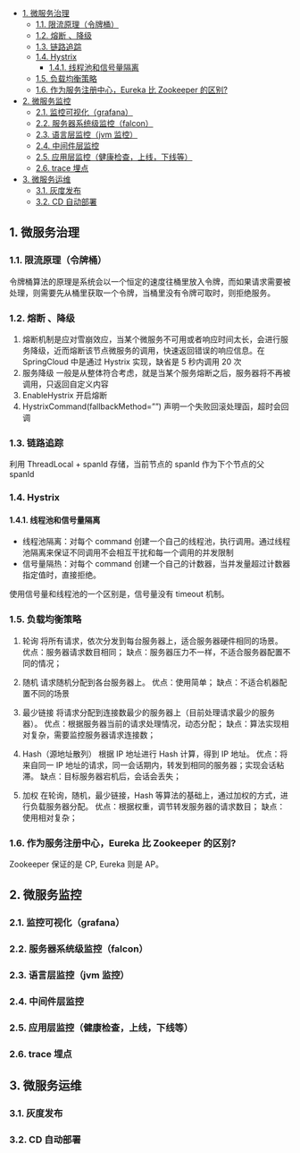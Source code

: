 <!-- @import "[TOC]" {cmd="toc" depthFrom=1 depthTo=6 orderedList=false} -->

<!-- code_chunk_output -->

- [1. 微服务治理](#1-微服务治理)
  - [1.1. 限流原理（令牌桶）](#11-限流原理令牌桶)
  - [1.2. 熔断 、降级](#12-熔断-降级)
  - [1.3. 链路追踪](#13-链路追踪)
  - [1.4. Hystrix](#14-hystrix)
    - [1.4.1. 线程池和信号量隔离](#141-线程池和信号量隔离)
  - [1.5. 负载均衡策略](#15-负载均衡策略)
  - [1.6. 作为服务注册中心，Eureka 比 Zookeeper 的区别?](#16-作为服务注册中心eureka-比-zookeeper-的区别)
- [2. 微服务监控](#2-微服务监控)
  - [2.1. 监控可视化（grafana）](#21-监控可视化grafana)
  - [2.2. 服务器系统级监控（falcon）](#22-服务器系统级监控falcon)
  - [2.3. 语言层监控（jvm 监控）](#23-语言层监控jvm-监控)
  - [2.4. 中间件层监控](#24-中间件层监控)
  - [2.5. 应用层监控（健康检查，上线，下线等）](#25-应用层监控健康检查上线下线等)
  - [2.6. trace 埋点](#26-trace-埋点)
- [3. 微服务运维](#3-微服务运维)
  - [3.1. 灰度发布](#31-灰度发布)
  - [3.2. CD 自动部署](#32-cd-自动部署)

<!-- /code_chunk_output -->

## 1. 微服务治理

### 1.1. 限流原理（令牌桶）

令牌桶算法的原理是系统会以一个恒定的速度往桶里放入令牌，而如果请求需要被处理，则需要先从桶里获取一个令牌，当桶里没有令牌可取时，则拒绝服务。

### 1.2. 熔断 、降级

1. 熔断机制是应对雪崩效应，当某个微服务不可用或者响应时间太长，会进行服务降级，近而熔断该节点微服务的调用，快速返回错误的响应信息。在 SpringCloud 中是通过 Hystrix 实现，缺省是 5 秒内调用 20 次
2. 服务降级 一般是从整体符合考虑，就是当某个服务熔断之后，服务器将不再被调用，只返回自定义内容
3. EnableHystrix 开启熔断
4. HystrixCommand(fallbackMethod=””) 声明一个失败回滚处理函，超时会回调

### 1.3. 链路追踪

利用 ThreadLocal + spanId 存储，当前节点的 spanId 作为下个节点的父 spanId

### 1.4. Hystrix

#### 1.4.1. 线程池和信号量隔离

- 线程池隔离：对每个 command 创建一个自己的线程池，执行调用。通过线程池隔离来保证不同调用不会相互干扰和每一个调用的并发限制
- 信号量隔热：对每个 command 创建一个自己的计数器，当并发量超过计数器指定值时，直接拒绝。

使用信号量和线程池的一个区别是，信号量没有 timeout 机制。

### 1.5. 负载均衡策略

1. 轮询
   将所有请求，依次分发到每台服务器上，适合服务器硬件相同的场景。
   优点：服务器请求数目相同；
   缺点：服务器压力不一样，不适合服务器配置不同的情况；

2. 随机
   请求随机分配到各台服务器上。
   优点：使用简单；
   缺点：不适合机器配置不同的场景

3. 最少链接
   将请求分配到连接数最少的服务器上（目前处理请求最少的服务器）。
   优点：根据服务器当前的请求处理情况，动态分配；
   缺点：算法实现相对复杂，需要监控服务器请求连接数；

4. Hash（源地址散列）
   根据 IP 地址进行 Hash 计算，得到 IP 地址。
   优点：将来自同一 IP 地址的请求，同一会话期内，转发到相同的服务器；实现会话粘滞。
   缺点：目标服务器宕机后，会话会丢失；

5. 加权
   在轮询，随机，最少链接，Hash 等算法的基础上，通过加权的方式，进行负载服务器分配。
   优点：根据权重，调节转发服务器的请求数目；
   缺点：使用相对复杂；

### 1.6. 作为服务注册中心，Eureka 比 Zookeeper 的区别?

Zookeeper 保证的是 CP, Eureka 则是 AP。

## 2. 微服务监控

### 2.1. 监控可视化（grafana）

### 2.2. 服务器系统级监控（falcon）

### 2.3. 语言层监控（jvm 监控）

### 2.4. 中间件层监控

### 2.5. 应用层监控（健康检查，上线，下线等）

### 2.6. trace 埋点

## 3. 微服务运维

### 3.1. 灰度发布

### 3.2. CD 自动部署
